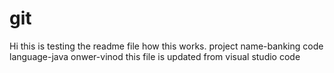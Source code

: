 # git
Hi this is testing the readme file how this works.
project name-banking
code language-java
onwer-vinod
this file is updated from visual studio code